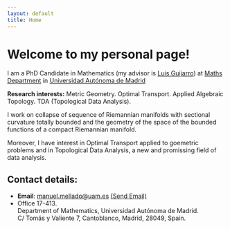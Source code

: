 ```yaml
---
layout: default
title: Home
---
```


# Welcome to my personal page!
I am a PhD Candidate in Mathematics (my advisor is [Luis Guijarro](https://verso.mat.uam.es/~luis.guijarro/index-esp.html)) at [Maths Department](https://verso.mat.uam.es/web/index.php/es/) in [Universidad Autónoma de Madrid](http://www.uam.es)

**Research interests:** Metric Geometry. Optimal Transport. Applied Algebraic Topology. TDA (Topological Data Analysis). 

I work on collapse of sequence of Riemannian manifolds with sectional curvature totally bounded and the geometry of the space of the bounded functions of a compact Riemannian manifold.

Moreover, I have interest in Optimal Transport applied to goemetric problems and in Topological Data Analysis, a new and promissing field of data analysis.

## Contact details:
* **Email**: manuel.mellado@uam.es <a href = "mailto: manuel.mellado@uam.es">(Send Email)</a>
* Office 17-413.   
  Department of Mathematics, Universidad Autónoma de Madrid.   
  C/ Tomás y Valiente 7, Cantoblanco, Madrid, 28049, Spain.
